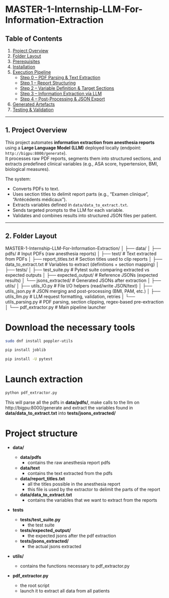 # MASTER-1-Internship-LLM-For-Information-Extraction

## Table of Contents
1. [Project Overview](#overview)
2. [Folder Layout](#layout)
3. [Prerequisites](#prereq)
4. [Installation](#install)
5. [Execution Pipeline](#pipeline)  
   - [Step 0 – PDF Parsing & Text Extraction](#step0)  
   - [Step 1 – Report Structuring](#step1)  
   - [Step 2 – Variable Definition & Target Sections](#step2)  
   - [Step 3 – Information Extraction via LLM](#step3)  
   - [Step 4 – Post-Processing & JSON Export](#step4)  
6. [Generated Artefacts](#artefacts)
7. [Testing & Validation](#tests)

---

<a name="overview"></a>
## 1. Project Overview

This project automates **information extraction from anesthesia reports** using a **Large Language Model (LLM)** deployed locally (endpoint: `http://bigpu:8000/generate`).  
It processes raw PDF reports, segments them into structured sections, and extracts predefined clinical variables (e.g., ASA score, hypertension, BMI, biological measures).  

The system:
- Converts PDFs to text.
- Uses section titles to delimit report parts (e.g., “Examen clinique”, “Antécédents médicaux”).
- Extracts variables defined in `data/data_to_extract.txt`.
- Sends targeted prompts to the LLM for each variable.
- Validates and combines results into structured JSON files per patient.

---

<a name="layout"></a>
## 2. Folder Layout

MASTER-1-Internship-LLM-For-Information-Extraction/
│
├── data/
│   ├── pdfs/                 # Input PDFs (raw anesthesia reports)
│   ├── text/                 # Text extracted from PDFs
│   ├── report_titles.txt     # Section titles used to clip reports
│   ├── data_to_extract.txt   # Variables to extract (definitions + section mapping)
│
├── tests/
│   ├── test_suite.py         # Pytest suite comparing extracted vs expected outputs
│   ├── expected_output/      # Reference JSONs (expected results)
│   └── jsons_extracted/      # Generated JSONs after extraction
│
├── utils/
│   ├── utils_IO.py           # File I/O helpers (read/write JSON/text)
│   ├── utils_json.py         # JSON merging and post-processing (BMI, PAM, etc.)
│   ├── utils_llm.py          # LLM request formatting, validation, retries
│   └── utils_parsing.py      # PDF parsing, section clipping, regex-based pre-extraction
│
└── pdf_extractor.py          # Main pipeline launcher


# Download the necessary tools

```sh
sudo dnf install poppler-utils

pip install joblib

pip install -U pytest
```


# Launch extraction

```sh
python pdf_extractor.py
```

This will parse all the pdfs in **data/pdfs/**, make calls to the llm on http://bigpu:8000/generate and extract the variables found in **data/data_to_extract.txt** into **tests/jsons_extracted/**


# Project structure

- **data/**
    - **data/pdfs**
        - contains the raw anesthesia report pdfs
    - **data/text**
        - contains the text extracted from the pdfs
    - **data/report_titles.txt**
        - all the titles possible in the anesthesia report
        - this file is used by the extractor to delimit the parts of the report
    - **data/data_to_extract.txt**
        - contains the variables that we want to extract from the reports

- **tests**
    - **tests/test_suite.py**
        - the test suite
    - **tests/expected_output/**
        - the expected jsons after the pdf extraction
    - **tests/jsons_extracted/**
        - the actual jsons extracted

- **utils/**
    - contains the functions necessary to pdf_extractor.py

- **pdf_extractor.py**
    - the root script
    - launch it to extract all data from all patients
